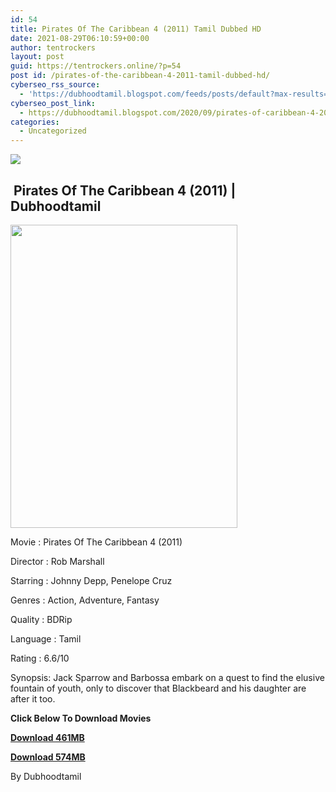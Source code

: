 ```yaml
---
id: 54
title: Pirates Of The Caribbean 4 (2011) Tamil Dubbed HD
date: 2021-08-29T06:10:59+00:00
author: tentrockers
layout: post
guid: https://tentrockers.online/?p=54
post id: /pirates-of-the-caribbean-4-2011-tamil-dubbed-hd/
cyberseo_rss_source:
  - 'https://dubhoodtamil.blogspot.com/feeds/posts/default?max-results=150&start-index=1'
cyberseo_post_link:
  - https://dubhoodtamil.blogspot.com/2020/09/pirates-of-caribbean-4-2011-tamil.html
categories:
  - Uncategorized
---
```

<div class="media_block">
  <img src="https://1.bp.blogspot.com/-4jkiPsB7JME/X3Lps1XNo_I/AAAAAAAACls/BLQcOU6zNbULzkgyyTaxqZJiZMT49VuTQCNcBGAsYHQ/s72-w363-h485-c/POTC-4-posters-pirates-of-the-caribbean-on-stranger-tides-22224995-450-600.jpg" class="media_thumbnail" />
</div>

## &nbsp;Pirates Of The Caribbean 4 (2011) | Dubhoodtamil

<div class="separator">
  <a href="https://1.bp.blogspot.com/-4jkiPsB7JME/X3Lps1XNo_I/AAAAAAAACls/BLQcOU6zNbULzkgyyTaxqZJiZMT49VuTQCNcBGAsYHQ/s600/POTC-4-posters-pirates-of-the-caribbean-on-stranger-tides-22224995-450-600.jpg" imageanchor="1"><img loading="lazy" border="0" data-original-height="600" data-original-width="450" height="485" src="https://1.bp.blogspot.com/-4jkiPsB7JME/X3Lps1XNo_I/AAAAAAAACls/BLQcOU6zNbULzkgyyTaxqZJiZMT49VuTQCNcBGAsYHQ/w363-h485/POTC-4-posters-pirates-of-the-caribbean-on-stranger-tides-22224995-450-600.jpg" width="363" /></a>
</div>

Movie	<span></span>:	<span></span>Pirates Of The Caribbean 4 (2011)&nbsp;

Director	<span></span>:	<span></span>Rob Marshall&nbsp;

Starring	<span></span>:	<span></span>Johnny Depp, Penelope Cruz&nbsp;

Genres	<span></span>:	<span></span>Action, Adventure, Fantasy&nbsp;

Quality	<span></span>:	<span></span>BDRip&nbsp;

Language	<span></span>:	<span></span>Tamil&nbsp;

Rating	<span></span>:	<span></span>6.6/10&nbsp;

Synopsis: Jack Sparrow and Barbossa embark on a quest to find the elusive fountain of youth, only to discover that Blackbeard and his daughter are after it too.

**<span>Click Below To Download Movies</span>**

**<span><a href="https://oncehelp.com/p-o-c-4-1" target="_blank" rel="noopener">Download 461MB</a></span>**

**<span><a href="https://oncehelp.com/p-o-c-4-2" target="_blank" rel="noopener">Download 574MB</a></span>**

By Dubhoodtamil